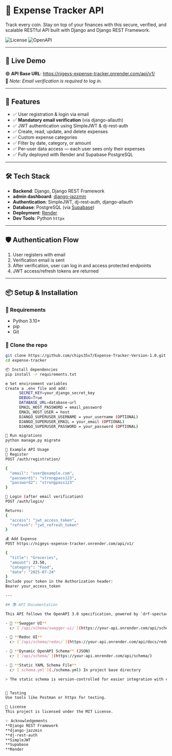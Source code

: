 # 💸 Expense Tracker API

Track every coin. Stay on top of your finances with this secure, verified, and scalable RESTful API built with Django and Django REST Framework.

![License](https://img.shields.io/badge/license-MIT-blue.svg)
![OpenAPI](https://img.shields.io/badge/OpenAPI-3.0-blue)

---

## 🚀 Live Demo

🟢 **API Base URL**: https://nigeys-expense-tracker.onrender.com/api/v1/  
🔐 *Note: Email verification is required to log in.*

---

## 🧩 Features

- ✅ User registration & login via email
- ✅ **Mandatory email verification** (via django-allauth)
- ✅ JWT authentication using SimpleJWT & dj-rest-auth
- ✅ Create, read, update, and delete expenses
- ✅ Custom expense categories
- ✅ Filter by date, category, or amount
- ✅ Per-user data access — each user sees only their expenses
- ✅ Fully deployed with Render and Supabase PostgreSQL

---

## 🛠️ Tech Stack

- **Backend**: Django, Django REST Framework
- **admin dashboard**: [django-jazzmin](https://github.com/farridav/django-jazzmin)
- **Authentication**: SimpleJWT, dj-rest-auth, django-allauth
- **Database**: PostgreSQL (via [Supabase](https://supabase.com))
- **Deployment**: [Render](https://render.com)
- **Dev Tools**: Python `httpx`

---

## 🛡️ Authentication Flow

1. User registers with email
2. Verification email is sent
3. After verification, user can log in and access protected endpoints
4. JWT access/refresh tokens are returned

---

## 📦 Setup & Installation

### 🔧 Requirements

- Python 3.10+
- pip
- Git

### 🔄 Clone the repo

```bash
git clone https://github.com/chips35x7/Expense-Tracker-Version-1.0.git
cd expense-tracker

📦 Install dependencies
pip install -r requirements.txt

⚙️ Set environment variables
Create a .env file and add:
      SECRET_KEY=your_django_secret_key
      DEBUG=True
      DATABASE_URL=database-url
      EMAIL_HOST_PASSWORD = email_password
      EMAIL_HOST_USER = host
      DJANGO_SUPERUSER_USERNAME = your_username (OPTIONAL)
      DJANGO_SUPERUSER_EMAIL = your_email (OPTIONAL)
      DJANGO_SUPERUSER_PASSWORD = your_password (OPTIONAL)

🔨 Run migrations
python manage.py migrate

🔐 Example API Usage
🔑 Register
POST /auth/registration/

{
  "email": "user@example.com",
  "password1": "strongpass123",
  "password2": "strongpass123"
}

🔐 Login (after email verification)
POST /auth/login/

Returns:
{
  "access": "jwt_access_token",
  "refresh": "jwt_refresh_token"
}

💰 Add Expense
POST https://nigeys-expense-tracker.onrender.com/api/v1/

{
  "title": "Groceries",
  "amount": 23.50,
  "category": "Food",
  "date": "2025-07-24"
}
Include your token in the Authorization header:
Bearer your_access_token

---

## 📚 API Documentation

This API follows the OpenAPI 3.0 specification, powered by `drf-spectacular`.

- 🔹 **Swagger UI**  
  👉 [`/api/schema/swagger-ui/`](https://your-api.onrender.com/api/schema/swagger/)

- 🔹 **Redoc UI**  
  👉 [`/api/schema/redoc/`](https://your-api.onrender.com/api/docs/redoc/)

- 🔹 **Dynamic OpenAPI Schema** (JSON)  
  👉 [`/api/schema/`](https://your-api.onrender.com/api/schema/)

- 🔹 **Static YAML Schema File**  
  👉 [`schema.yml`](./schema.yml) In project base directory

> The static schema is version-controlled for easier integration with external tools and frontend apps.


🧪 Testing
Use tools like Postman or httpx for testing.

🤝 License
This project is licensed under the MIT License.

✨ Acknowledgements
**Django REST Framework
**django-jazzmin
**dj-rest-auth
**SimpleJWT
**Supabase
**Render
